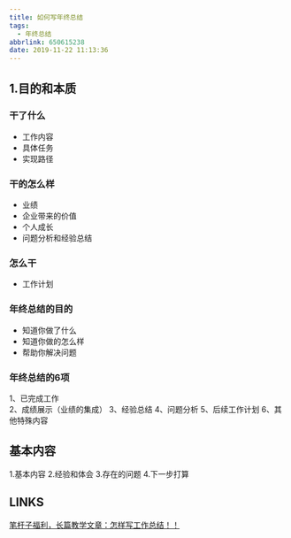 ```yaml
---
title: 如何写年终总结
tags:
  - 年终总结
abbrlink: 650615238
date: 2019-11-22 11:13:36
---
```


## 1.目的和本质

### 干了什么

* 工作内容
* 具体任务
* 实现路径

### 干的怎么样

* 业绩
* 企业带来的价值
* 个人成长
* 问题分析和经验总结

### 怎么干

* 工作计划

### 年终总结的目的

* 知道你做了什么
* 知道你做的怎么样
* 帮助你解决问题

### 年终总结的6项

1、已完成工作  
2、成绩展示（业绩的集成）
3、经验总结
4、问题分析
5、后续工作计划
6、其他特殊内容

## 基本内容
1.基本内容
2.经验和体会
3.存在的问题
4.下一步打算

## LINKS
[笔杆子福利，长篇教学文章：怎样写工作总结！！](https://zhuanlan.zhihu.com/p/86731815)  
